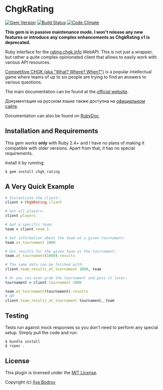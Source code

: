 # ChgkRating

[![Gem Version](https://badge.fury.io/rb/chgk_rating.svg)](https://badge.fury.io/rb/chgk_rating)
[![Build Status](https://travis-ci.org/bodrovis/ChgkRating.svg?branch=master)](https://travis-ci.org/bodrovis/ChgkRating)
[![Code Climate](https://codeclimate.com/github/bodrovis/ChgkRating/badges/gpa.svg)](https://codeclimate.com/github/bodrovis/ChgkRating)

**This gem is in passive maintenance mode. I won't release any new features or introduce any complex enhancements as ChgkRating v1 is deprecated.**

Ruby interface for the [rating.chgk.info](http://rating.chgk.info/index.php/api) WebAPI. This is not just a wrapper, but rather a quite complex opinionated client that allows to easily work with various API resources.

[Competitive CHGK (aka "What? Where? When?")](https://en.wikipedia.org/wiki/What%3F_Where%3F_When%3F#Competitive_game) is a popular intellectual game where teams of up to six people are trying to find an answers to various questions.

The main documentation can be found at the [official website](http://chgk-rating.bodrovis.tech/).

Документация на русском языке также доступна на [официальном сайте](http://chgk-rating.bodrovis.tech/index_ru).

Documentation can also be found on [RubyDoc](http://www.rubydoc.info/github/bodrovis/ChgkRating/master).

## Installation and Requirements

This gem works **only** with Ruby 2.4+ and I have no plans of making it compatible with older versions. Apart from that, it has no special requirements.

Install it by running:

    $ gem install chgk_rating
    
## A Very Quick Example

```ruby
# Instantiate the client:
client = ChgkRating.client

# Get all players:
client.players 

# Get a specific team:
team = client.team 1 

# Get information about the team at a given tournament:
team.at_tournament 1000 

# Get results for the given team as the tournament:
team.at_tournament(1000).results

# The same data can be fetched with: 
client.team_results_at_tournament 1000, team

# Or you can even grab the tournament and pass it later:
tournament = client.tournament 1000

team.at_tournament(tournament).results
# OR
client.team_results_at_tournament tournament, team
```

## Testing

Tests run against mock responses so you don't need to perform any special setup. Simply pull the code and run:

    $ bundle install
    $ rspec . 

## License

This plugin is licensed under the [MIT License](https://github.com/bodrovis/ChgkRating/blob/master/LICENSE).

Copyright (c) [Ilya Bodrov](http://bodrovis.tech)
